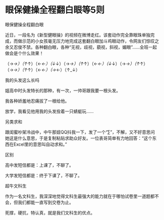 # 眼保健操全程翻白眼等5则

眼保健操全程翻白眼

近日，一段名为《新型健眼操》的视频在微博走红。该套动作完全靠眼珠单独完成，而做示范的小女孩毫无压力地完成这套翻白眼加斗鸡眼动作，令网友们惊叹之余又忍俊不禁。各种翻白眼，各种“无视，歧视，藐视，斜视，媚眼”……全班一起做会是个什么效果！

（→_→）（↑_↑）（←_←）（↓_↓）（→_→）（↑_↑）（←_←）（↓_↓）（→_→）（↑_↑）（→_→）（↑_↑）（←_←）（→_←）（↑_↓）

我的头发这么长吗

姐高中时头发特长的那种，有一次，一帅哥跟我要一根头发。

我各种娇羞地忍痛拔了一根给他。

放学，我看见他用我的头发拴着一只蜻蜓玩……

另类求和

跟闺蜜吵架冷战中，中午那妞QQ抖我一下，发了一个“∑”，不解，又不好意思问她这是什么意思，于是复制粘贴求助众好友。一位表哥简单有力地回答：“这个东西在Excel里的意思叫自动求和。”

区别

高中发短信都是：上课了，不聊了。

大学发短信都是：终于下课了，不聊了。

超牛文科生

作为一名文科生，我深深地觉得文科生最强大的能力就在于哪怕试卷里一道题都不会，但我们都能一直写到交卷为止。

死撑，硬抗，特认真，就是我们文科生的优点。